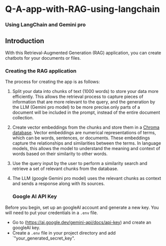# Q-A-app-with-RAG-using-langchain
### Using LangChain and Gemini pro
## Introduction
With this Retrieval-Augmented Generation (RAG) application, you can create chatbots for your documents or files.
### Creating the RAG application
The process for creating the app is as follows:
1. Split your data into chunks of text (1000 words) to store your data more efficiently. This allows the retrieval process to capture pieces of information that are more relevant to the query, and the generation by the LLM (Gemini pro model) to be more precise.only parts of a document will be included in the prompt, instead of the entire document collection.
2. Create vector embeddings from the chunks and store them in a [Chroma database](https://www.trychroma.com/). Vector embeddings are numerical representations of terms, which can be words, sentences, or documents. These embeddings capture the relationships and similarities between the terms. In language models, this allows the model to understand the meaning and context of words based on their similarity to other words.
3. Use the query input by the user to perform a similarity search and retrieve a set of relevant chunks from the database.
4. The LLM (google Gemini pro model) uses the relevant chunks as context and sends a response along with its sources.

   ### Google AI API Key
Before you begin, set up an googleAI account and generate a new key. You will need to put your credentials in a `.env` file.
* Go to (https://ai.google.dev/gemini-api/docs/api-key) and create an googleAI key.
* Create a `.env` file in your project directory and add `"your_generated_secret_key".

